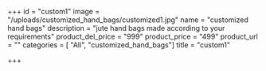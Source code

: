 +++
id = "custom1"
image = "/uploads/customized_hand_bags/customized1.jpg"
name = "customized hand bags"
description = "jute hand bags made according to your requirements"
product_del_price = "999"
product_price = "499"
product_url = ""
categories = [ "All", "customized_hand_bags"]
title = "custom1"

+++
